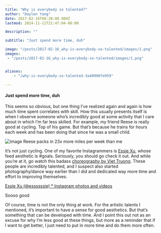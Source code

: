 ```yaml
---
title: "Why is everybody so talented?"
author: "Daylen Yang"
date: 2017-02-16T08:20:08.909Z
lastmod: 2024-11-11T21:47:04-08:00

description: ""

subtitle: "Just spend more time, duh"

image: "/posts/2017-02-16_why-is-everybody-so-talented/images/1.png" 
images:
 - "/posts/2017-02-16_why-is-everybody-so-talented/images/1.png"


aliases:
    - "/why-is-everybody-so-talented-3a40998fe959"

---
```


#### Just spend more time, duh

This seems so obvious, but one thing I’ve realized again and again is how much time spent correlates with skill. How this usually presents itself is when I observe someone who’s incredibly good at some activity that I care about in which I’m far less skilled. For example, my friend Reese is really good at cycling. Top of his game. But that’s because he trains for hours each week and has been doing that since he was a small child.

![image](/posts/2017-02-16_why-is-everybody-so-talented/images/1.png#layoutTextWidth)
Reese packs in 23x more miles per week than me



It’s not just cycling. One of my favorite Instagrammers is [Essie Xu](https://www.instagram.com/essssssie/), whose feed aesthetic is #goals. Seriously, you should go check it out. And while you’re at it, go watch this badass [choreography by Viet Truong](https://www.youtube.com/watch?v=WNdf5eqVa8Y). These people are incredibly talented, and I suspect also started photography/dance way earlier than I did and dedicated way more time and effort to improving themselves.

[Essie Xu (@essssssie) * Instagram photos and videos](https://www.instagram.com/essssssie/)




Soooo good



Of course, time is not the only thing at work. For the artistic talents I mentioned, it’s important to have a sense for good aesthetics. But that’s something that can be developed with time. And I point this out not as an excuse for why I’m less good at these things, but more as a reminder that if I want to get better, I just need to put in more time and do them more often.

